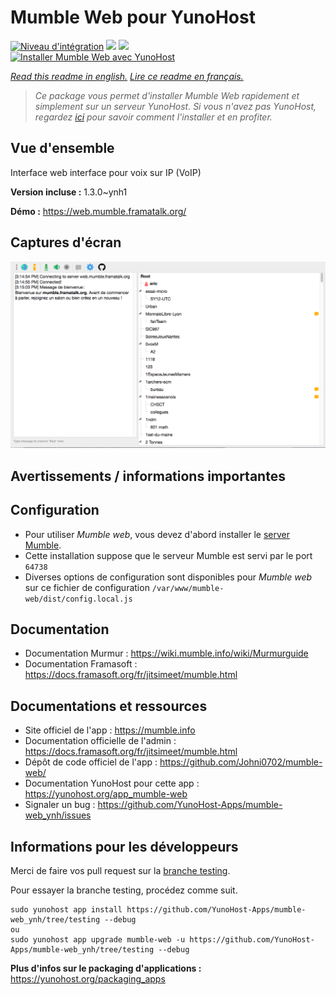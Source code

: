 # Mumble Web pour YunoHost

[![Niveau d'intégration](https://dash.yunohost.org/integration/mumble-web.svg)](https://dash.yunohost.org/appci/app/mumble-web) ![](https://ci-apps.yunohost.org/ci/badges/mumble-web.status.svg) ![](https://ci-apps.yunohost.org/ci/badges/mumble-web.maintain.svg)  
[![Installer Mumble Web avec YunoHost](https://install-app.yunohost.org/install-with-yunohost.svg)](https://install-app.yunohost.org/?app=mumble-web)

*[Read this readme in english.](./README.md)*
*[Lire ce readme en français.](./README_fr.md)*

> *Ce package vous permet d'installer Mumble Web rapidement et simplement sur un serveur YunoHost.
Si vous n'avez pas YunoHost, regardez [ici](https://yunohost.org/#/install) pour savoir comment l'installer et en profiter.*

## Vue d'ensemble

Interface web interface pour voix sur IP (VoIP)

**Version incluse :** 1.3.0~ynh1

**Démo :** https://web.mumble.framatalk.org/

## Captures d'écran

![](./doc/screenshots/screenshot.png)

## Avertissements / informations importantes

## Configuration

- Pour utiliser *Mumble web*, vous devez d'abord installer le [server Mumble](https://github.com/YunoHost-Apps/mumbleserver_ynh). 
- Cette installation suppose que le serveur Mumble est servi par le port `64738`
- Diverses options de configuration sont disponibles pour *Mumble web* sur ce fichier de configuration `/var/www/mumble-web/dist/config.local.js` 

## Documentation

- Documentation Murmur : https://wiki.mumble.info/wiki/Murmurguide
- Documentation Framasoft : https://docs.framasoft.org/fr/jitsimeet/mumble.html

## Documentations et ressources

* Site officiel de l'app : https://mumble.info
* Documentation officielle de l'admin : https://docs.framasoft.org/fr/jitsimeet/mumble.html
* Dépôt de code officiel de l'app : https://github.com/Johni0702/mumble-web/
* Documentation YunoHost pour cette app : https://yunohost.org/app_mumble-web
* Signaler un bug : https://github.com/YunoHost-Apps/mumble-web_ynh/issues

## Informations pour les développeurs

Merci de faire vos pull request sur la [branche testing](https://github.com/YunoHost-Apps/mumble-web_ynh/tree/testing).

Pour essayer la branche testing, procédez comme suit.
```
sudo yunohost app install https://github.com/YunoHost-Apps/mumble-web_ynh/tree/testing --debug
ou
sudo yunohost app upgrade mumble-web -u https://github.com/YunoHost-Apps/mumble-web_ynh/tree/testing --debug
```

**Plus d'infos sur le packaging d'applications :** https://yunohost.org/packaging_apps